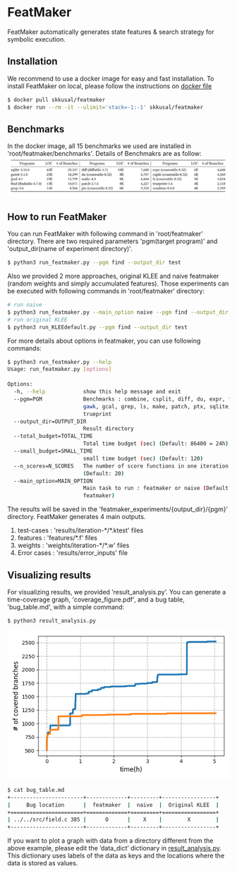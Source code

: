 # FeatMaker

FeatMaker automatically generates state features & search strategy for symbolic execution.

## Installation
We recommend to use a docker image for easy and fast installation. To install FeatMaker on local, please follow the instructions on [docker file](Dockerfile)
```bash
$ docker pull skkusal/featmaker
$ docker run --rm -it --ulimit='stack=-1:-1' skkusal/featmaker
```
## Benchmarks
In the docker image, all 15 benchmarks we used are installed in 'root/featmaker/benchmarks'. Details of Benchmakrs are as follow:
![benchmark_table](./featmaker_benchmarks.png)
## How to run FeatMaker
You can run FeatMaker with following command in 'root/featmaker' directory. There are two required parameters 'pgm(target program)' and 'output_dir(name of experiment directory)'. 
```bash
$ python3 run_featmaker.py --pgm find --output_dir test
```
Also we provided 2 more approaches, original KLEE and naive featmaker (random weights and simply accumulated features). Those experiments can be executed with following commands in 'root/featmaker' directory:
```bash
# run naive
$ python3 run_featmaker.py --main_option naive --pgm find --output_dir test
# run original KLEE
$ python3 run_KLEEdefault.py --pgm find --output_dir test
```
For more details about options in featmaker, you can use following commands:
```bash
$ python3 run_featmaker.py --help
Usage: run_featmaker.py [options]

Options:
  -h, --help            show this help message and exit
  --pgm=PGM             Benchmarks : combine, csplit, diff, du, expr, find,
                        gawk, gcal, grep, ls, make, patch, ptx, sqlite,
                        trueprint
  --output_dir=OUTPUT_DIR
                        Result directory
  --total_budget=TOTAL_TIME
                        Total time budget (sec) (Default: 86400 = 24h)
  --small_budget=SMALL_TIME
                        small time budget (sec) (Default: 120)
  --n_scores=N_SCORES   The number of score functions in one iteration
                        (Default: 20)
  --main_option=MAIN_OPTION
                        Main task to run : featmaker or naive (Default:
                        featmaker)
```
The results will be saved in the 'featmaker_experiments/{output_dir}/{pgm}' directory. FeatMaker generates 4 main outputs.
1. test-cases : 'results/iteration-\*/\*.ktest' files
2. features : 'features/\*.f' files
3. weights : 'weights/iteration-\*/\*.w' files
4. Error cases : 'results/error_inputs' file

## Visualizing results
For visualizing results, we provided ’result_analysis.py’. You can generate a time-coverage graph, 'coverage_figure.pdf', and a bug table, 'bug_table.md', with a simple command:
```bash
$ python3 result_analysis.py
```
![find-coverage-comparison](./coverage.png)
```bash
$ cat bug_table.md 
+-----------------------+-------------+---------+-----------------+
|     Bug location      |  featmaker  |  naive  |  Original KLEE  |
+=======================+=============+=========+=================+
| ../../src/field.c 385 |      O      |    X    |        X        |
+-----------------------+-------------+---------+-----------------+
```
If you want to plot a graph with data from a directory different from the above example, please edit the ’data_dict’ dictionary in [result_analysis.py](./result_analysis.py). This dictionary uses labels of the data as keys and the locations where the data is stored as values.

